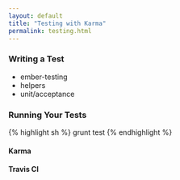 ```yaml
---
layout: default
title: "Testing with Karma"
permalink: testing.html
---
```


### Writing a Test

* ember-testing
* helpers
* unit/acceptance

### Running Your Tests

{% highlight sh %}
grunt test
{% endhighlight %}

#### Karma

#### Travis CI
